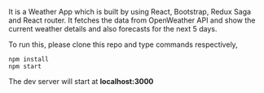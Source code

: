 It is a Weather App which is built by using React, Bootstrap, Redux Saga and React router.
It fetches the data from OpenWeather API and show the current weather details and also forecasts for the next 5 days.

To run this, please clone this repo and type commands respectively,
```
npm install
npm start
```
The dev server will start at **localhost:3000**